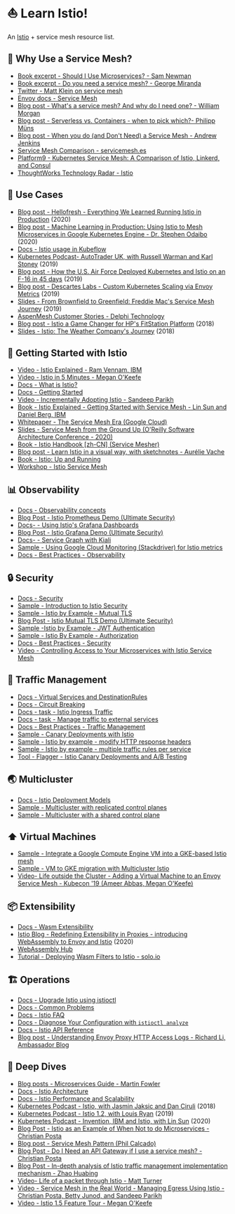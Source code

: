 # ⛵️ Learn Istio!

An [Istio](https://istio.io) + service mesh resource list.

## 🔎 Why Use a Service Mesh? 

- [Book excerpt - Should I Use Microservices? - Sam Newman](https://www.oreilly.com/content/should-i-use-microservices/)
- [Book excerpt - Do you need a service mesh?  - George Miranda](https://www.oreilly.com/content/do-you-need-a-service-mesh/)
- [Twitter - Matt Klein on service mesh](https://twitter.com/mattklein123/status/1142905758847315968)
- [Envoy docs - Service Mesh](https://www.envoyproxy.io/learn/service-mesh)
- [Blog post - What's a service mesh? And why do I need one? - William Morgan](https://buoyant.io/2017/04/25/whats-a-service-mesh-and-why-do-i-need-one/)
- [Blog post - Serverless vs. Containers - when to pick which?- Philipp Müns](https://www.serverless.com/blog/serverless-faas-vs-containers)
- [Blog post - When you do (and Don't Need) a Service Mesh - Andrew Jenkins](https://thenewstack.io/when-you-do-and-dont-need-a-service-mesh/)
- [Service Mesh Comparison - servicemesh.es](https://servicemesh.es/)
- [Platform9 - Kubernetes Service Mesh: A Comparison of Istio, Linkerd, and Consul](https://platform9.com/blog/kubernetes-service-mesh-a-comparison-of-istio-linkerd-and-consul/)
- [ThoughtWorks Technology Radar - Istio](https://www.thoughtworks.com/radar/platforms/istio)

## 🚀 Use Cases

- [Blog post - Hellofresh - Everything We Learned Running Istio in Production](https://engineering.hellofresh.com/everything-we-learned-running-istio-in-production-part-1-51efec69df65)  (2020)
- [Blog post - Machine Learning in Production: Using Istio to Mesh Microservices in Google Kubernetes Engine - Dr. Stephen Odaibo](https://medium.com/retina-ai-health-inc/machine-learning-in-production-using-istio-to-mesh-microservices-in-google-kubernetes-engine-9b15fb643bab) (2020)
- [Docs - Istio usage in Kubeflow](https://www.kubeflow.org/docs/other-guides/istio-in-kubeflow/)
- [Kubernetes Podcast-  AutoTrader UK, with Russell Warman and Karl Stoney](https://kubernetespodcast.com/episode/052-autotrader/) (2019)
- [Blog post - How the U.S. Air Force Deployed Kubernetes and Istio on an F-16 in 45 days](https://thenewstack.io/how-the-u-s-air-force-deployed-kubernetes-and-istio-on-an-f-16-in-45-days/) (2019)
- [Blog post - Descartes Labs - Custom Kubernetes Scaling via Envoy Metrics](https://medium.com/descarteslabs-team/custom-kubernetes-scaling-via-envoy-metrics-110d0bac720) (2019)
- [Slides - From Brownfield to Greenfield: Freddie Mac's Service Mesh Journey](https://static.sched.com/hosted_files/kccncna19/63/Tetrate%20-%20Freddie%20Mac%20-%20Istio%20Service%20Mesh.pdf) (2019)
- [AspenMesh Customer Stories - Delphi Technology](https://aspenmesh.io/landing_page/customer-story-delphi-simplifies-kubernetes-security-with-aspen-mesh/)
- [Blog post - Istio a Game Changer for HP's FitStation Platform](https://istio.io/latest/blog/2018/hp/) (2018)
- [Slides - Istio: The Weather Company's Journey](https://static.sched.com/hosted_files/kccnceu18/0e/Istio%20-%20The%20Weather%20Company%27s%20Journey.pdf) (2018)

## 🥳 Getting Started with Istio

- [Video - Istio Explained - Ram Vennam, IBM](https://www.youtube.com/watch?v=6zDrLvpfCK4)
- [Video - Istio in 5 Minutes - Megan O'Keefe](https://www.youtube.com/watch?v=hkR1M6qwpnw)
- [Docs - What is Istio? ](https://istio.io/docs/concepts/what-is-istio/)
- [Docs - Getting Started](https://istio.io/docs/setup/getting-started/)
- [Video - Incrementally Adopting Istio - Sandeep Parikh](https://www.youtube.com/watch?v=0cgTHQFXYPQ)
- [Book - Istio Explained - Getting Started with Service Mesh - Lin Sun and Daniel Berg, IBM](https://www.ibm.com/account/reg/us-en/signup?formid=urx-42654)
- [Whitepaper - The Service Mesh Era (Google Cloud)](https://services.google.com/fh/files/misc/the_service_mesh_era_architecting_securing_and_managing_microservices_with_istio_white_paper.pdf)
- [Slides - Service Mesh from the Ground Up (O'Reilly Software Architecture Conference - 2020)](http://bit.ly/istio-sacon)
- [Book - Istio Handbook [zh-CN] (Service Mesher)](https://github.com/servicemesher/istio-handbook)
- [Blog post - Learn Istio in a visual way, with sketchnotes - Aurélie Vache](https://dev.to/aurelievache/understanding-istio-part-1-istio-components-4ik5)
- [Book - Istio: Up and Running](https://layer5.io/books/istio-up-and-running)
- [Workshop - Istio Service Mesh](https://github.com/layer5io/istio-service-mesh-workshop)

## 📊 Observability

- [Docs - Observability concepts](https://istio.io/docs/concepts/observability/)
- [Blog Post - Istio Prometheus Demo (Ultimate Security)](https://ultimatesecurity.pro/post/istio-prometheus/)
- [Docs- - Using Istio's Grafana Dashboards](https://istio.io/docs/tasks/telemetry/metrics/using-istio-dashboard/)
- [Blog Post - Istio Grafana Demo (Ultimate Security)](https://ultimatesecurity.pro/post/istio-grafana/)
- [Docs- - Service Graph with Kiali ](https://istio.io/docs/tasks/telemetry/kiali/)
- [Sample - Using Google Cloud Monitoring (Stackdriver) for Istio metrics ](https://github.com/GoogleCloudPlatform/istio-samples/tree/master/istio-stackdriver)
- [Docs - Best Practices - Observability](https://istio.io/docs/ops/best-practices/observability/)

## 🔒 Security

- [Docs - Security ](https://istio.io/docs/concepts/security/)
- [Sample - Introduction to Istio Security ](https://github.com/GoogleCloudPlatform/istio-samples/tree/master/security-intro)
- [Sample - Istio by Example - Mutual TLS](https://istiobyexample.dev/mtls)
- [Blog Post - Istio Mutual TLS Demo (Ultimate Security)](https://ultimatesecurity.pro/post/istio-mtls/)
- [Sample -Istio by Example - JWT Authentication](https://istiobyexample.dev/jwt)
- [Sample - Istio By Example - Authorization](https://istiobyexample.dev/authorization/)
- [Docs - Best Practices - Security](https://istio.io/docs/ops/best-practices/security/)
- [Video - Controlling Access to Your Microservices with Istio Service Mesh](https://www.youtube.com/watch?v=5MqSOnQ7ZGw)

## 🚦 Traffic Management

- [Docs - Virtual Services and DestinationRules ](https://istio.io/docs/concepts/traffic-management/#rule-configuration)
- [Docs - Circuit Breaking](https://istio.io/docs/tasks/traffic-management/circuit-breaking/)
- [Docs - task - Istio Ingress Traffic](https://istio.io/docs/tasks/traffic-management/ingress/ingress-control/)
- [Docs - task - Manage traffic to external services](https://istio.io/docs/tasks/traffic-management/egress/egress-control/)
- [Docs - Best Practices - Traffic Management](https://istio.io/docs/ops/best-practices/traffic-management/)
- [Sample - Canary Deployments with Istio](https://github.com/GoogleCloudPlatform/istio-samples/tree/master/istio-canary-gke)
- [Sample - Istio by example - modify HTTP response headers](https://istiobyexample.dev/response-headers/)
- [Sample - Istio by example - multiple traffic rules per service](https://istiobyexample.dev/multiple-traffic-rules/)
- [Tool - Flagger - Istio Canary Deployments and A/B Testing](https://docs.flagger.app/tutorials/istio-progressive-delivery)


## 🌏 Multicluster

- [Docs - Istio Deployment Models](https://istio.io/docs/ops/deployment/deployment-models/)
- [Sample - Multicluster with replicated control planes](https://github.com/GoogleCloudPlatform/istio-samples/tree/master/multicluster-gke/dual-control-plane)
- [Sample - Multicluster with a shared control plane ](https://github.com/GoogleCloudPlatform/istio-samples/tree/master/multicluster-gke/single-control-plane)


## ⬆️ Virtual Machines

- [Sample - Integrate a Google Compute Engine VM into a GKE-based Istio mesh](https://github.com/GoogleCloudPlatform/istio-samples/tree/master/mesh-expansion-gce)
- [Sample - VM to GKE migration with Multicluster Istio](https://github.com/GoogleCloudPlatform/istio-samples/tree/master/multicluster-gke/vm-migration)
- [Video- Life outside the Cluster - Adding a Virtual Machine to an Envoy Service Mesh - Kubecon '19 (Ameer Abbas, Megan O'Keefe)](https://www.youtube.com/watch?v=0B8maYcjq_c)

## 📦 Extensibility

- [Docs - Wasm Extensibility](https://istio.io/docs/concepts/wasm/)
- [Istio Blog - Redefining Extensibility in Proxies - introducing WebAssembly to Envoy and Istio](https://istio.io/blog/2020/wasm-announce/) (2020)
- [WebAssembly Hub](https://webassemblyhub.io/)
- [Tutorial - Deploying Wasm Filters to Istio - solo.io](https://docs.solo.io/web-assembly-hub/latest/tutorial_code/deploy_tutorials/deploying_with_istio/)


## 🏗 Operations
- [Docs - Upgrade Istio using istioctl](https://istio.io/docs/setup/upgrade/istioctl-upgrade/)
- [Docs - Common Problems](https://istio.io/docs/ops/common-problems/)
- [Docs - Istio FAQ](https://istio.io/faq/)
- [Docs - Diagnose Your Configuration with `istioctl analyze`](https://istio.io/docs/ops/diagnostic-tools/istioctl-analyze/)
- [Docs - Istio API Reference](https://istio.io/docs/reference/config/)
- [Blog post - Understanding Envoy Proxy HTTP Access Logs - Richard Li, Ambassador Blog](https://blog.getambassador.io/understanding-envoy-proxy-and-ambassador-http-access-logs-fee7802a2ec5)

## 🌊 Deep Dives
- [Blog posts - Microservices Guide - Martin Fowler](https://martinfowler.com/microservices/)
- [Docs - Istio Architecture](https://istio.io/docs/ops/deployment/architecture/)
- [Docs - Istio Performance and Scalability](https://istio.io/docs/ops/deployment/performance-and-scalability/)
- [Kubernetes Podcast - Istio, with Jasmin Jaksic and Dan Ciruli](https://kubernetespodcast.com/episode/015-istio/) (2018)
- [Kubernetes Podcast - Istio 1.2, with Louis Ryan](https://kubernetespodcast.com/episode/058-istio-1.2/) (2019)
- [Kubernetes Podcast - Invention, IBM and Istio, with Lin Sun](https://kubernetespodcast.com/episode/086-invention-ibm-istio/) (2020)
- [Blog Post - Istio as an Example of When Not to do Microservices - Christian Posta](https://blog.christianposta.com/microservices/istio-as-an-example-of-when-not-to-do-microservices/)
- [Blog post - Service Mesh Pattern (Phil Calcado)](https://philcalcado.com/2017/08/03/pattern_service_mesh.html) 
- [Blog Post - Do I Need an API Gateway if I use a service mesh? - Christian Posta](https://blog.christianposta.com/microservices/do-i-need-an-api-gateway-if-i-have-a-service-mesh/)
- [Blog Post - In-depth analysis of Istio traffic management implementation mechanism - Zhao Huabing](https://zhaohuabing.com/post/2018-09-25-istio-traffic-management-impl-intro/)
- [Video- Life of a packet through Istio - Matt Turner ](https://www.youtube.com/watch?v=cB611FtjHcQ)
- [Video - Service Mesh in the Real World - Managing Egress Using Istio - Christian Posta, Betty Junod, and Sandeep Parikh](https://www.youtube.com/watch?v=hjTLSaK4PH8)
- [Video - Istio 1.5 Feature Tour - Megan O'Keefe](https://www.youtube.com/watch?v=A4TqYj2vSA4)
